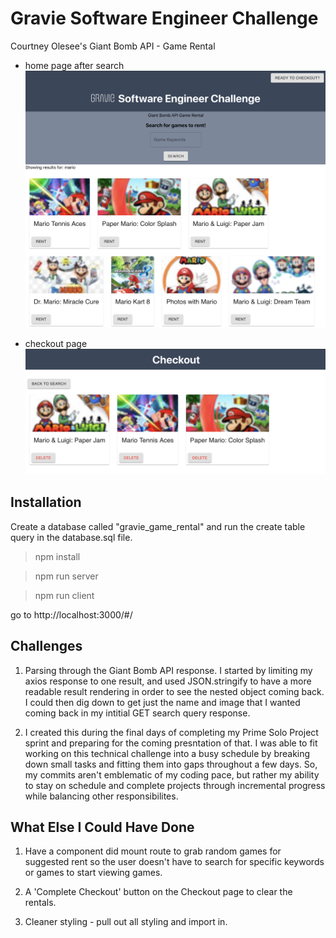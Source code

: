 # Gravie Software Engineer Challenge
Courtney Olesee's Giant Bomb API - Game Rental

- home page after search
![Search Image](search.png)

- checkout page 
![Checkout Image](checkout.png)

## Installation
Create a database called "gravie_game_rental" and run the create table query in the database.sql file.

> npm install 

> npm run server

> npm run client


go to http://localhost:3000/#/

## Challenges 
1. Parsing through the Giant Bomb API response. I started by limiting my axios response to one result, and used JSON.stringify to have a more readable result rendering in order to see the nested object coming back. I could then dig down to get just the name and image that I wanted coming back in my intitial GET search query response. 

2. I created this during the final days of completing my Prime Solo Project sprint and preparing for the coming presntation of that. I was able to fit working on this technical challenge into a busy schedule by breaking down small tasks and fitting them into gaps throughout a few days. So, my commits aren't emblematic of my coding pace, but rather my ability to stay on schedule and complete projects through incremental progress while balancing other responsibilites. 


## What Else I Could Have Done
1. Have a component did mount route to grab random games for suggested rent so the user doesn't have to search for specific keywords or games to start viewing games.

2. A 'Complete Checkout' button on the Checkout page to clear the rentals. 

3. Cleaner styling - pull out all styling and import in.
